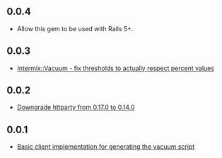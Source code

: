 ## 0.0.4
* Allow this gem to be used with Rails 5+.

## 0.0.3
* [Intermix::Vacuum - fix thresholds to actually respect percent values](https://github.com/tophatter/intermix-api-ruby/pull/9)

## 0.0.2
* [Downgrade httparty from 0.17.0 to 0.14.0](https://github.com/tophatter/intermix-api-ruby/pull/6)

## 0.0.1
* [Basic client implementation for generating the vacuum script](https://github.com/tophatter/intermix-api-ruby/pull/4)
